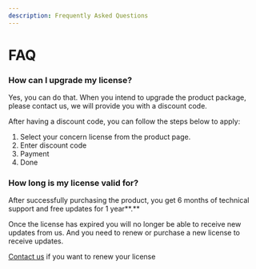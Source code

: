 ```yaml
---
description: Frequently Asked Questions
---
```


# FAQ

### **How can I upgrade my license?**

Yes, you can do that. When you intend to upgrade the product package, please contact us, we will provide you with a discount code.

After having a discount code, you can follow the steps below to apply:

1. Select your concern license from the product page.
2. Enter discount code
3. Payment
4. Done

### **How long is my license valid for?**

After successfully purchasing the product, you get 6 months of technical support and free updates for 1 year**.**

Once the license has expired you will no longer be able to receive new updates from us. And you need to renew or purchase a new license to receive updates.

[Contact us](https://codedthemes.support-hub.io) if you want to renew your license
